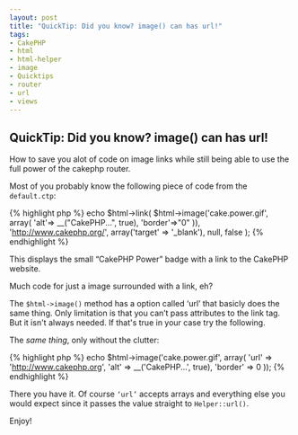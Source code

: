 ```yaml
--- 
layout: post
title: "QuickTip: Did you know? image() can has url!"
tags: 
- CakePHP
- html
- html-helper
- image
- Quicktips
- router
- url
- views
---
```


## QuickTip: Did you know? image() can has url!

How to save you alot of code on image links while still being able to use the 
full power of the cakephp router.

Most of you probably know the following piece of code from the ```default.ctp```:

{% highlight php %}
echo $html->link(
   $html->image('cake.power.gif', array(
       'alt'=> __("CakePHP...", true),
       'border'=>"0"
   )),
   'http://www.cakephp.org/',
   array('target' => '_blank'), null, false
);
{% endhighlight %}

This displays the small “CakePHP Power” badge with a link to the CakePHP website.

Much code for just a image surrounded with a link, eh?

The ```$html->image()``` method has a option called ‘url’ that basicly does the same thing. Only limitation is that you can’t pass attributes to the link tag. But it isn't always needed. If that's true in your case try the following.

The _same thing_, only without the clutter:

{% highlight php %}
echo $html->image('cake.power.gif', array(
   'url' => 'http://www.cakephp.org',
   'alt' => __('CakePHP...', true),
   'border' => 0
));
{% endhighlight %}

There you have it. Of course ```‘url’``` accepts arrays and everything else you would expect since it passes the value straight to ```Helper::url()```.

Enjoy!
